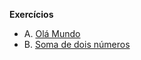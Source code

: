 **Exercícios**
- A. [Olá Mundo](https://moj.naquadah.com.br/contests/ta_fac_t1_2024_1/olamundo.pdf)
- B. [Soma de dois números](https://moj.naquadah.com.br/contests/ta_fac_t1_2024_1/soma2.pdf)